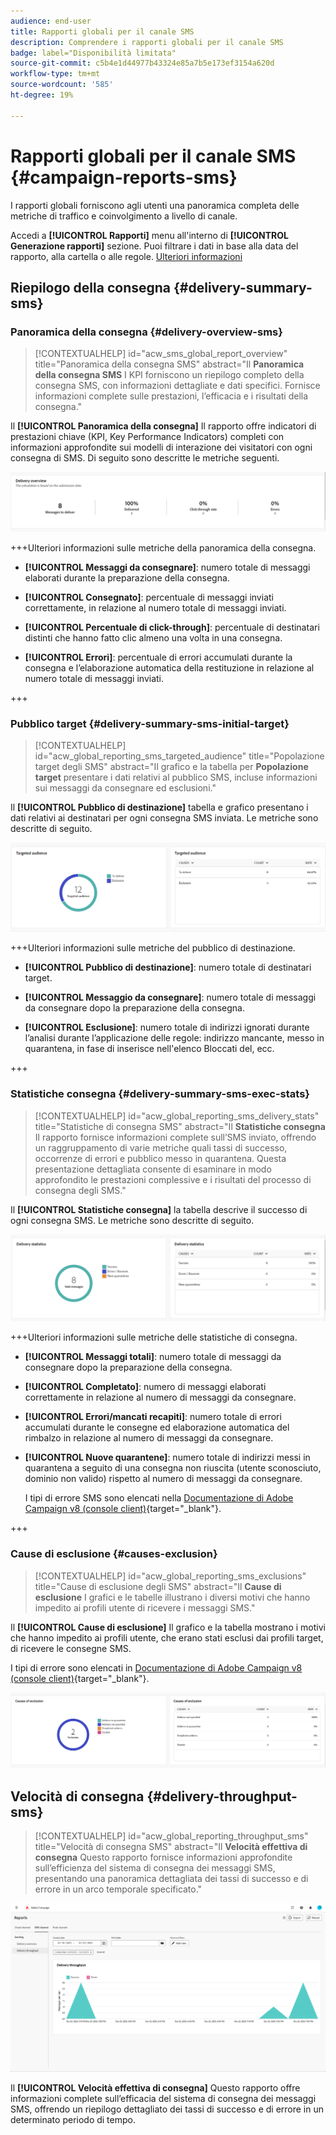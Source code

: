 ```yaml
---
audience: end-user
title: Rapporti globali per il canale SMS
description: Comprendere i rapporti globali per il canale SMS
badge: label="Disponibilità limitata"
source-git-commit: c5b4e1d44977b43324e85a7b5e173ef3154a620d
workflow-type: tm+mt
source-wordcount: '585'
ht-degree: 19%

---
```


# Rapporti globali per il canale SMS {#campaign-reports-sms}

I rapporti globali forniscono agli utenti una panoramica completa delle metriche di traffico e coinvolgimento a livello di canale.

Accedi a **[!UICONTROL Rapporti]** menu all&#39;interno di **[!UICONTROL Generazione rapporti]** sezione. Puoi filtrare i dati in base alla data del rapporto, alla cartella o alle regole. [Ulteriori informazioni](global-reports.md)

## Riepilogo della consegna {#delivery-summary-sms}

### Panoramica della consegna {#delivery-overview-sms}

>[!CONTEXTUALHELP]
>id="acw_sms_global_report_overview"
>title="Panoramica della consegna SMS"
>abstract="Il **Panoramica della consegna SMS** I KPI forniscono un riepilogo completo della consegna SMS, con informazioni dettagliate e dati specifici. Fornisce informazioni complete sulle prestazioni, l’efficacia e i risultati della consegna."

Il **[!UICONTROL Panoramica della consegna]** Il rapporto offre indicatori di prestazioni chiave (KPI, Key Performance Indicators) completi con informazioni approfondite sui modelli di interazione dei visitatori con ogni consegna di SMS. Di seguito sono descritte le metriche seguenti.

![](assets/global_report_sms_delivery_overview.png)

+++Ulteriori informazioni sulle metriche della panoramica della consegna.

* **[!UICONTROL Messaggi da consegnare]**: numero totale di messaggi elaborati durante la preparazione della consegna.

* **[!UICONTROL Consegnato]**: percentuale di messaggi inviati correttamente, in relazione al numero totale di messaggi inviati.

* **[!UICONTROL Percentuale di click-through]**: percentuale di destinatari distinti che hanno fatto clic almeno una volta in una consegna.

* **[!UICONTROL Errori]**: percentuale di errori accumulati durante la consegna e l’elaborazione automatica della restituzione in relazione al numero totale di messaggi inviati.

+++

### Pubblico target {#delivery-summary-sms-initial-target}

>[!CONTEXTUALHELP]
>id="acw_global_reporting_sms_targeted_audience"
>title="Popolazione target degli SMS"
>abstract="Il grafico e la tabella per **Popolazione target** presentare i dati relativi al pubblico SMS, incluse informazioni sui messaggi da consegnare ed esclusioni."

Il **[!UICONTROL Pubblico di destinazione]** tabella e grafico presentano i dati relativi ai destinatari per ogni consegna SMS inviata. Le metriche sono descritte di seguito.

![](assets/global_report_sms_targeted_audience.png)

+++Ulteriori informazioni sulle metriche del pubblico di destinazione.

* **[!UICONTROL Pubblico di destinazione]**: numero totale di destinatari target.

* **[!UICONTROL Messaggio da consegnare]**: numero totale di messaggi da consegnare dopo la preparazione della consegna.

* **[!UICONTROL Esclusione]**: numero totale di indirizzi ignorati durante l’analisi durante l’applicazione delle regole: indirizzo mancante, messo in quarantena, in fase di inserisce nell&#39;elenco Bloccati del, ecc.

+++

### Statistiche consegna {#delivery-summary-sms-exec-stats}

>[!CONTEXTUALHELP]
>id="acw_global_reporting_sms_delivery_stats"
>title="Statistiche di consegna SMS"
>abstract="Il **Statistiche consegna** Il rapporto fornisce informazioni complete sull’SMS inviato, offrendo un raggruppamento di varie metriche quali tassi di successo, occorrenze di errori e pubblico messo in quarantena. Questa presentazione dettagliata consente di esaminare in modo approfondito le prestazioni complessive e i risultati del processo di consegna degli SMS."

Il **[!UICONTROL Statistiche consegna]** la tabella descrive il successo di ogni consegna SMS. Le metriche sono descritte di seguito.

![](assets/global_report_sms_delivery_statistics.png)

+++Ulteriori informazioni sulle metriche delle statistiche di consegna.

* **[!UICONTROL Messaggi totali]**: numero totale di messaggi da consegnare dopo la preparazione della consegna.

* **[!UICONTROL Completato]**: numero di messaggi elaborati correttamente in relazione al numero di messaggi da consegnare.

* **[!UICONTROL Errori/mancati recapiti]**: numero totale di errori accumulati durante le consegne ed elaborazione automatica del rimbalzo in relazione al numero di messaggi da consegnare.

* **[!UICONTROL Nuove quarantene]**: numero totale di indirizzi messi in quarantena a seguito di una consegna non riuscita (utente sconosciuto, dominio non valido) rispetto al numero di messaggi da consegnare.

  I tipi di errore SMS sono elencati nella [Documentazione di Adobe Campaign v8 (console client)](https://experienceleague.adobe.com/docs/campaign/campaign-v8/send/failures/delivery-failures.html?lang=it#sms-quarantines){target="_blank"}.

+++

### Cause di esclusione {#causes-exclusion}

>[!CONTEXTUALHELP]
>id="acw_global_reporting_sms_exclusions"
>title="Cause di esclusione degli SMS"
>abstract="Il **Cause di esclusione** I grafici e le tabelle illustrano i diversi motivi che hanno impedito ai profili utente di ricevere i messaggi SMS."

Il **[!UICONTROL Cause di esclusione]** Il grafico e la tabella mostrano i motivi che hanno impedito ai profili utente, che erano stati esclusi dai profili target, di ricevere le consegne SMS.

I tipi di errore sono elencati in [Documentazione di Adobe Campaign v8 (console client)](https://experienceleague.adobe.com/docs/campaign/campaign-v8/send/failures/delivery-failures.html?lang=it#email-error-types){target="_blank"}.

![](assets/global_report_sms_causes_exclusion.png)

## Velocità di consegna {#delivery-throughput-sms}

>[!CONTEXTUALHELP]
>id="acw_global_reporting_throughput_sms"
>title="Velocità di consegna SMS"
>abstract="Il **Velocità effettiva di consegna** Questo rapporto fornisce informazioni approfondite sull’efficienza del sistema di consegna dei messaggi SMS, presentando una panoramica dettagliata dei tassi di successo e di errore in un arco temporale specificato."

![](assets/global_report_sms_delivery_throughput.png)

Il **[!UICONTROL Velocità effettiva di consegna]** Questo rapporto offre informazioni complete sull’efficacia del sistema di consegna dei messaggi SMS, offrendo un riepilogo dettagliato dei tassi di successo e di errore in un determinato periodo di tempo.

